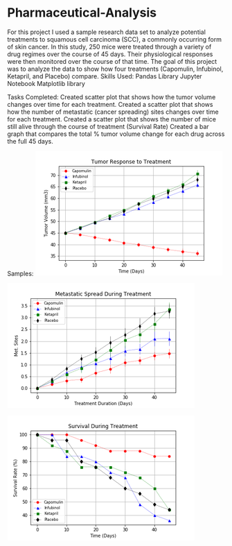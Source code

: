 # Pharmaceutical-Analysis

For this project I used a sample research data set to analyze potential treatments to squamous cell carcinoma (SCC), a commonly occurring form of skin cancer.  In this study, 250 mice were treated through a variety of drug regimes over the course of 45 days. Their physiological responses were then monitored over the course of that time. The goal of this project was to analyze the data to show how four treatments (Capomulin, Infubinol, Ketapril, and Placebo) compare.
Skills Used: 
Pandas Library 
Jupyter Notebook
Matplotlib library

Tasks Completed: 
Created scatter plot that shows how the tumor volume changes over time for each treatment.
Created a scatter plot that shows how the number of metastatic (cancer spreading) sites changes over time for each treatment.
Created a scatter plot that shows the number of mice still alive through the course of treatment (Survival Rate)
Created a bar graph that compares the total % tumor volume change for each drug across the full 45 days.

Samples: 
![1](https://raw.githubusercontent.com/robeaseab/Pharmaceutical-Analysis/master/Pymaceuticals/Pymaceuticals_1_Tumor_Vol_Response.png)

![2](https://raw.githubusercontent.com/robeaseab/Pharmaceutical-Analysis/master/Pymaceuticals/Pymaceuticals_2_Meta_Spread.png)

![3](https://raw.githubusercontent.com/robeaseab/Pharmaceutical-Analysis/master/Pymaceuticals/Pymaceuticals_3_Mouse_Survival.png)
